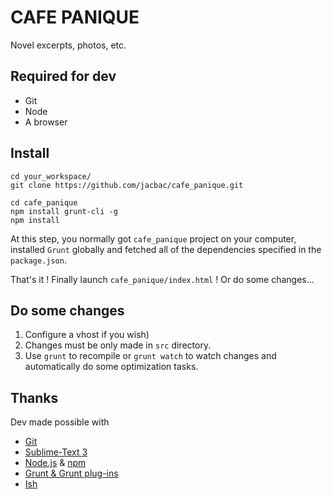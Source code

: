 CAFE PANIQUE
============

Novel excerpts, photos, etc.


Required for dev
----------------

* Git
* Node
* A browser


Install
-------

```
cd your_workspace/
git clone https://github.com/jacbac/cafe_panique.git

cd cafe_panique
npm install grunt-cli -g
npm install
```

At this step, you normally got `cafe_panique` project on your computer, installed `Grunt` globally and fetched all of the dependencies specified in the `package.json`.

That's it ! Finally launch `cafe_panique/index.html` ! Or do some changes...


Do some changes
---------------

1. Configure a vhost if you wish)
2. Changes must be only made in `src` directory.
3. Use `grunt` to recompile or `grunt watch` to watch changes and automatically do some optimization tasks.


Thanks
------

Dev made possible with

* [Git](http://git-scm.com/)
* [Sublime-Text 3](http://www.sublimetext.com/3)
* [Node.js](http://nodejs.org/) & [npm](https://npmjs.org/)
* [Grunt & Grunt plug-ins](http://gruntjs.com/)
* [Ish](http://bradfrostweb.com/blog/post/ish/)
